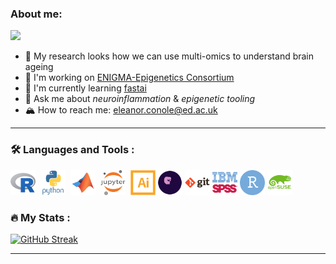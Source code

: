 
### About me:
<img src="https://media.giphy.com/media/WUlplcMpOCEmTGBtBW/giphy.gif" width="30"> 

- 🌱  My research looks how we can use multi-omics to understand brain ageing
- :herb: I'm working on [ENIGMA-Epigenetics Consortium](https://github.com/EleanorSC/ENIGMA_Cortical_EWAS)
- :lizard: I'm currently learning [fastai](https://github.com/EleanorSC/fastai)
- :fairy: Ask me about _neuroinflammation_ & _epigenetic tooling_
- :mountain_snow: How to reach me: eleanor.conole@ed.ac.uk 

---

### :hammer_and_wrench: Languages and Tools : 

<div>
  <img src="https://github.com/devicons/devicon/blob/master/icons/r/r-original.svg" title="R" alt="R" width="40" height="40"/>&nbsp;
  <img src="https://github.com/devicons/devicon/blob/master/icons/python/python-original-wordmark.svg" title="Python" alt="Python" width="40" height="40"/>&nbsp;
  <img src="https://github.com/devicons/devicon/blob/master/icons/matlab/matlab-original.svg" title="Matlab"  alt="Matlab" width="40" height="40"/>&nbsp;
  <img src="https://github.com/devicons/devicon/blob/master/icons/jupyter/jupyter-original-wordmark.svg" title="Jupyter" alt="Jupyter" width="40" height="40"/>&nbsp;
  <img src="https://github.com/devicons/devicon/blob/master/icons/illustrator/illustrator-line.svg" title="Illustrator" **alt="Illustrator" width="40" height="40"/>
  <img src="https://github.com/devicons/devicon/blob/master/icons/aftereffects/aftereffects-original.svg" title="Aftereffects" **alt="Aftereffects" width="40" height="40"/>
  <img src="https://github.com/devicons/devicon/blob/master/icons/git/git-original-wordmark.svg" title="Git" **alt="Git" width="40" height="40"/>
  <img src="https://github.com/devicons/devicon/blob/master/icons/spss/spss-original.svg" title="SPSS" **alt="SPSS" width="40" height="40"/>
  <img src="https://github.com/devicons/devicon/blob/master/icons/rstudio/rstudio-original.svg" title="RStudio" **alt="RStudio" width="40" height="40"/> 
  <img src="https://github.com/devicons/devicon/blob/master/icons/opensuse/opensuse-original-wordmark.svg" title="OpenSuse" **alt="OpenSuse" width="40" height="40"/>
</div>

### :fire: My Stats :

[![GitHub Streak](https://streak-stats.demolab.com/?user=EleanorSC&theme=dark)](https://git.io/streak-stats)

---

